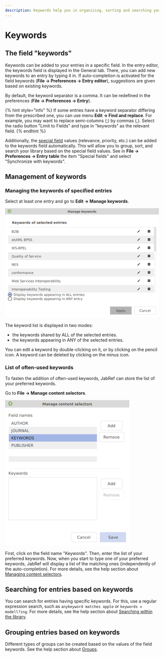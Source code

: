 ```yaml
---
description: Keywords help you in organizing, sorting and searching your entries.
---
```


# Keywords

## The field "keywords"

Keywords can be added to your entries in a specific field. In the entry editor, the keywords field is displayed in the General tab. There, you can add new keywords to an entry by typing it in. If auto-completion is activated for the field keywords (**File → Preferences → Entry editor**), suggestions are given based on existing keywords.

By default, the keyword separator is a comma. It can be redefined in the preferences (**File → Preferences → Entry**).

{% hint style="info" %}
If some entries have a keyword separator differing from the prescribed one, you can use menu **Edit → Find and replace**. For example, you may want to replace semi-columns (;) by commas (,). Select the radio button "Limit to Fields" and type in "keywords" as the relevant field.​​
{% endhint %}

Additionally, the [special field](specialfields.md) values (relevance, priority, etc.) can be added to the keywords field automatically. This will allow you to group, sort, and search your library based on the special field values. See in **File → Preferences → Entry table** the item "Special fields" and select "Synchronize with keywords".

## Management of keywords

### Managing the keywords of specified entries

Select at least one entry and go to **Edit → Manage keywords**.

![](<../.gitbook/assets/keywords-managekeywords-jabref5.2 (1).png>)

The keyword list is displayed in two modes:

* the keywords shared by ALL of the selected entries.
* the keywords appearing in ANY of the selected entries.

You can edit a keyword by double-clicking on it, or by clicking on the pencil icon. A keyword can be deleted by clicking on the minus icon.

### List of often-used keywords

To fasten the addition of often-used keywords, JabRef can store the list of your preferred keywords.

Go to **File → Manage content selectors**.

![](<../.gitbook/assets/managecontentselectors-jabref5.2 (1).png>)

First, click on the field name "Keywords". Then, enter the list of your preferred keywords. Now, when you start to type one of your preferred keywords, JabRef will display a list of the matching ones (independently of the auto-completion). For more details, see the help section about [Managing content selectors](../advanced/contentselector.md).

## Searching for entries based on keywords

You can search for entries having specific keywords. For this, use a regular expression search, such as `anykeyword matches apple` or `keywords = modell?ing`. For more details, see the help section about [Searching within the library](search.md).

## Grouping entries based on keywords

Different types of groups can be created based on the values of the field keywords. See the help section about [Groups](groups.md).
